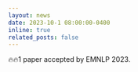```yaml
---
layout: news
date: 2023-10-1 08:00:00-0400
inline: true
related_posts: false
---
```


🔥🔥1 paper accepted by EMNLP 2023.